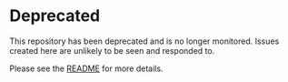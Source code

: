 # Deprecated

This repository has been deprecated and is no longer monitored. Issues created here are unlikely to be seen and responded to.

Please see the [README](https://github.com/cloudfoundry-attic/cf-release/blob/master/README.md#deprecated) for more details.
